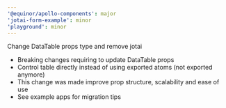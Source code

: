 ```yaml
---
'@equinor/apollo-components': major
'jotai-form-example': minor
'playground': minor
---
```


Change DataTable props type and remove jotai

- Breaking changes requiring to update DataTable props
- Control table directly instead of using exported atoms (not exported anymore)
- This change was made improve prop structure, scalability and ease of use
- See example apps for migration tips
